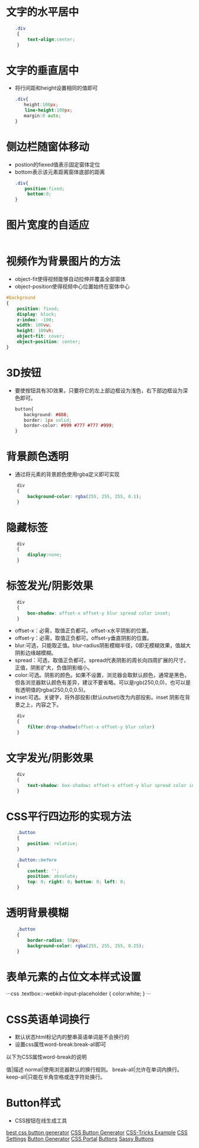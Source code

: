 # 文字的水平居中

```css
　　.div
    {
        text-align:center;
    }
```

# 文字的垂直居中

* 将行间距和height设置相同的值即可

```css
　　.div{
　　　　height:100px;
       line-height:100px;
　　　　margin:0 auto;
　　}
```

# 侧边栏随窗体移动

* postion的fiexed值表示固定窗体定位
* bottom表示该元素距离窗体底部的距离

```css
　　.div{
　　　  position:fixed;
        bottom:0;
　　}
```

# 图片宽度的自适应

```css

```

# 视频作为背景图片的方法

* object-fit使得视频能够自动拉伸并覆盖全部窗体
* object-position使得视频中心位置始终在窗体中心

```css
#background
{
    position: fixed;
    display: block;
    z-index: -100;
    width: 100vw;
    height: 100vh;
    object-fit: cover;
    object-position: center;
}
```

# 3D按钮

* 要使按钮具有3D效果，只要将它的左上部边框设为浅色，右下部边框设为深色即可。

```css
　　button{
　　　　background: #888;
　　　　border: 1px solid;
　　　　border-color: #999 #777 #777 #999;
　　}
```

# 背景颜色透明

* 通过将元素的背景颜色使用rgba定义即可实现

```css
    div
    {
        background-color: rgba(255, 255, 255, 0.1);
    }
```

# 隐藏标签

```css
    div
    {
        display:none;
    }
```

# 标签发光/阴影效果

```css
    div
    {
        box-shadow: offset-x offset-y blur spread color inset;
    }
```

* offset-x：必需，取值正负都可。offset-x水平阴影的位置。
* offset-y：必需，取值正负都可。offset-y垂直阴影的位置。
* blur:可选，只能取正值。blur-radius阴影模糊半径，0即无模糊效果，值越大阴影边缘越模糊。
* spread：可选，取值正负都可。spread代表阴影的周长向四周扩展的尺寸，正值，阴影扩大，负值阴影缩小。
* color:可选。阴影的颜色。如果不设置，浏览器会取默认颜色，通常是黑色，但各浏览器默认颜色有差异，建议不要省略。可以是rgb(250,0,0)，也可以是有透明值的rgba(250,0,0,0.5)。
* inset:可选。关键字，将外部投影(默认outset)改为内部投影。inset 阴影在背景之上，内容之下。

```css
    div
    {
        filter:drop-shadow(offset-x offset-y blur color)
    }
```

# 文字发光/阴影效果

```css
    div
    {
        text-shadow: box-shadow: offset-x offset-y blur spread color inset;
    }
```

# CSS平行四边形的实现方法

```css
    .button 
    {
        position: relative;
    }

    .button::before 
    {
        content: '';
        position: absolute;
        top: 0; right: 0; bottom: 0; left: 0; 
    }
```

# 透明背景模糊

```css
    .button
    {
        border-radius: 50px;
        background-color: rgba(255, 255, 255, 0.25);
    }
```

# 表单元素的占位文本样式设置

···css
    .textbox::-webkit-input-placeholder
    {
        color:white;
    }
···

# CSS英语单词换行

* 默认状态html标记内的整串英语单词是不会换行的
* 设置css属性word-break:break-all即可

以下为CSS属性word-break的说明

值|描述
normal|使用浏览器默认的换行规则。
break-all|允许在单词内换行。
keep-all|只能在半角空格或连字符处换行。

# Button样式


* CSS按钮在线生成工具

[best css button generator](https://www.bestcssbuttongenerator.com/)
[CSS Button Generator](https://css3buttongenerator.com/)
[CSS-Tricks Example](https://css-tricks.com/examples/ButtonMaker/)
[CSS Settings](http://www.cssdrive.com/css3button/)
[Button Generator](https://www.cssbuttongenerator.com/)
[CSS Portal](https://www.cssportal.com/css3-button-generator/)
[Buttons](https://unicorn-ui.com/buttons/builder/)
[Sassy Buttons](http://jaredhardy.com/sassy-buttons/)